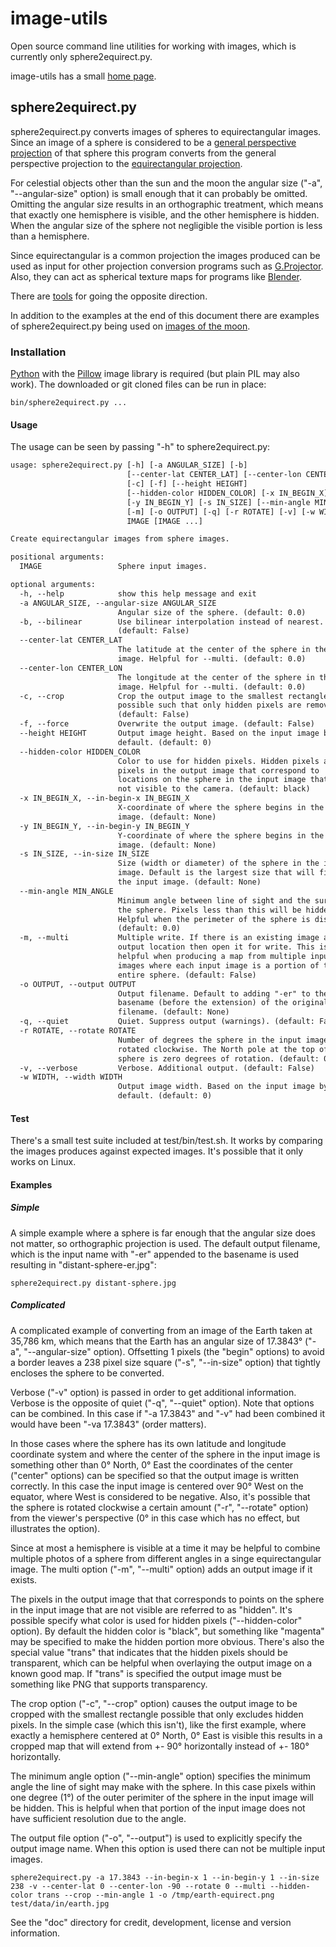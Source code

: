 # image-utils

Open source command line utilities for working with images, which is currently
only sphere2equirect.py.

image-utils has a small [home page](http://selliott.org/utilities/image-utils).

## sphere2equirect.py

sphere2equirect.py converts images of spheres to equirectangular images.
Since an image of a sphere is considered to be a [general perspective
projection](https://en.wikipedia.org/wiki/General_Perspective_projection)
of that sphere this program converts from the general perspective projection to
the [equirectangular projection](https://en.wikipedia.org/wiki/Equirectangular_projection).

For celestial objects other than the sun and the moon the angular size ("-a",
"--angular-size" option) is small enough that it can probably be omitted.
Omitting the angular size results in an orthographic treatment, which means
that exactly one hemisphere is visible, and the other hemisphere is hidden.
When the angular size of the sphere not negligible the visible portion is less
than a hemisphere.

Since equirectangular is a common projection the images produced can be used as
input for other projection conversion programs such as [G.Projector](https://www.giss.nasa.gov/tools/gprojector/). Also, they
can act as spherical texture maps for programs like [Blender](https://www.blender.org/).

There are [tools](http://paulbourke.net/miscellaneous/sphere2persp/) for going the opposite direction.

In addition to the examples at the end of this document there are examples of
sphere2equirect.py being used on [images of the moon](https://selliott.org/science/moon).

### Installation

[Python](https://www.python.org/) with the [Pillow](https://python-pillow.org/) image library is required (but plain PIL may also work).
The downloaded or git cloned files can be run in place:
```shell
bin/sphere2equirect.py ...
```

#### Usage

The usage can be seen by passing "-h" to sphere2equirect.py:

```txt
usage: sphere2equirect.py [-h] [-a ANGULAR_SIZE] [-b]
                          [--center-lat CENTER_LAT] [--center-lon CENTER_LON]
                          [-c] [-f] [--height HEIGHT]
                          [--hidden-color HIDDEN_COLOR] [-x IN_BEGIN_X]
                          [-y IN_BEGIN_Y] [-s IN_SIZE] [--min-angle MIN_ANGLE]
                          [-m] [-o OUTPUT] [-q] [-r ROTATE] [-v] [-w WIDTH]
                          IMAGE [IMAGE ...]

Create equirectangular images from sphere images.

positional arguments:
  IMAGE                 Sphere input images.

optional arguments:
  -h, --help            show this help message and exit
  -a ANGULAR_SIZE, --angular-size ANGULAR_SIZE
                        Angular size of the sphere. (default: 0.0)
  -b, --bilinear        Use bilinear interpolation instead of nearest.
                        (default: False)
  --center-lat CENTER_LAT
                        The latitude at the center of the sphere in the input
                        image. Helpful for --multi. (default: 0.0)
  --center-lon CENTER_LON
                        The longitude at the center of the sphere in the input
                        image. Helpful for --multi. (default: 0.0)
  -c, --crop            Crop the output image to the smallest rectangle
                        possible such that only hidden pixels are removed.
                        (default: False)
  -f, --force           Overwrite the output image. (default: False)
  --height HEIGHT       Output image height. Based on the input image by
                        default. (default: 0)
  --hidden-color HIDDEN_COLOR
                        Color to use for hidden pixels. Hidden pixels are
                        pixels in the output image that correspond to
                        locations on the sphere in the input image that are
                        not visible to the camera. (default: black)
  -x IN_BEGIN_X, --in-begin-x IN_BEGIN_X
                        X-coordinate of where the sphere begins in the input
                        image. (default: None)
  -y IN_BEGIN_Y, --in-begin-y IN_BEGIN_Y
                        Y-coordinate of where the sphere begins in the input
                        image. (default: None)
  -s IN_SIZE, --in-size IN_SIZE
                        Size (width or diameter) of the sphere in the input
                        image. Default is the largest size that will fit in
                        the input image. (default: None)
  --min-angle MIN_ANGLE
                        Minimum angle between line of sight and the surface of
                        the sphere. Pixels less than this will be hidden.
                        Helpful when the perimeter of the sphere is distorted.
                        (default: 0.0)
  -m, --multi           Multiple write. If there is an existing image at the
                        output location then open it for write. This is
                        helpful when producing a map from multiple input
                        images where each input image is a portion of the
                        entire sphere. (default: False)
  -o OUTPUT, --output OUTPUT
                        Output filename. Default to adding "-er" to the
                        basename (before the extension) of the original
                        filename. (default: None)
  -q, --quiet           Quiet. Suppress output (warnings). (default: False)
  -r ROTATE, --rotate ROTATE
                        Number of degrees the sphere in the input image is
                        rotated clockwise. The North pole at the top of the
                        sphere is zero degrees of rotation. (default: 0.0)
  -v, --verbose         Verbose. Additional output. (default: False)
  -w WIDTH, --width WIDTH
                        Output image width. Based on the input image by
                        default. (default: 0)
```
#### Test

There's a small test suite included at test/bin/test.sh. It works by comparing
the images produces against expected images. It's possible that it only works
on Linux.

#### Examples

##### Simple

A simple example where a sphere is far enough that the angular size does not
matter, so orthographic projection is used. The default output filename, which
is the input name with "-er" appended to the basename is used resulting in
"distant-sphere-er.jpg":

```shell
sphere2equirect.py distant-sphere.jpg
```

##### Complicated

A complicated example of converting from an image of the Earth taken at
35,786 km, which means that the Earth has an angular size of 17.3843° ("-a",
"--angular-size" option). Offsetting 1 pixels (the "begin" options) to avoid a
border leaves a 238 pixel size square ("-s", "--in-size" option) that tightly
encloses the sphere to be converted.

Verbose ("-v" option) is passed in order to get additional information. Verbose
is the opposite of quiet ("-q", "--quiet" option). Note that options can be
combined. In this case if "-a 17.3843" and "-v" had been combined it would have
been "-va 17.3843" (order matters).

In those cases where the sphere has its own latitude and longitude coordinate
system and where the center of the sphere in the input image is something other
than 0° North, 0° East the coordinates of the center ("center" options) can be
specified so that the output image is written correctly. In this case the input
image is centered over 90° West on the equator, where West is considered to be
negative. Also, it's possible that the sphere is rotated clockwise a certain
amount ("-r", "--rotate" option) from the viewer's perspective (0° in this case
which has no effect, but illustrates the option).

Since at most a hemisphere is visible at a time it may be helpful to combine
multiple photos of a sphere from different angles in a singe equirectangular
image. The multi option ("-m", "--multi" option) adds an output image if it
exists.

The pixels in the output image that that corresponds to points on the sphere in
the input image that are not visible are referred to as "hidden". It's possible
specify what color is used for hidden pixels ("--hidden-color" option). By
default the hidden color is "black", but something like "magenta" may be
specified to make the hidden portion more obvious. There's also the special
value "trans" that indicates that the hidden pixels should be transparent,
which can be helpful when overlaying the output image on a known good map. If
"trans" is specified the output image must be something like PNG that supports
transparency.

The crop option ("-c", "--crop" option) causes the output image to be cropped
with the smallest rectangle possible that only excludes hidden pixels. In the
simple case (which this isn't), like the first example, where exactly a
hemisphere centered at 0° North, 0° East is visible this results in a cropped
map that will extend from +- 90° horizontally instead of +- 180° horizontally.

The minimum angle option ("--min-angle" option) specifies the minimum angle
the line of sight may make with the sphere. In this case pixels within one
degree (1°) of the outer perimiter of the sphere in the input image will be
hidden. This is helpful when that portion of the input image does not have
sufficient resolution due to the angle.

The output file option ("-o", "--output") is used to explicitly specify the
output image name. When this option is used there can not be multiple input
images.

```shell
sphere2equirect.py -a 17.3843 --in-begin-x 1 --in-begin-y 1 --in-size 238 -v --center-lat 0 --center-lon -90 --rotate 0 --multi --hidden-color trans --crop --min-angle 1 -o /tmp/earth-equirect.png test/data/in/earth.jpg
```

See the "doc" directory for credit, development, license and version
information.
